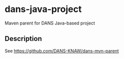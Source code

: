 dans-java-project
=================

Maven parent for DANS Java-based project

Description
-----------
See https://github.com/DANS-KNAW/dans-mvn-parent
